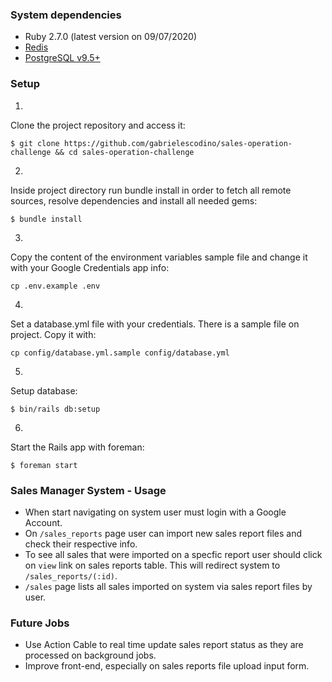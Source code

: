 ### System dependencies

* Ruby 2.7.0 (latest version on 09/07/2020)
* [Redis](https://redis.io/topics/quickstart)
* [PostgreSQL v9.5+](https://www.postgresql.org/download/)


### Setup

1. 
Clone the project repository and access it:

    $ git clone https://github.com/gabrielescodino/sales-operation-challenge && cd sales-operation-challenge

2. 
Inside project directory run bundle install in order to fetch all remote sources, resolve dependencies and install all needed gems:

    $ bundle install
3. 
Copy the content of the environment variables sample file and change it with your Google Credentials app info:

    cp .env.example .env
4. 
Set a database.yml file with your credentials. There is a sample file on project. Copy it with:

    cp config/database.yml.sample config/database.yml

5. 
Setup database:

    $ bin/rails db:setup

6. 
Start the Rails app with foreman:

    $ foreman start


### Sales Manager System - Usage
 * When start navigating on system user must login with a Google Account.
 * On `/sales_reports` page user can import new sales report files and check their respective info.
 * To see all sales that were imported on a specfic  report user should click on `view` link on sales reports table. This will redirect system to `/sales_reports/(:id)`.
 * `/sales` page lists all sales imported on system via sales report files by user.

### Future Jobs
* Use Action Cable to real time update sales report status as they are processed on background jobs.
* Improve front-end, especially on sales reports file upload input form.
